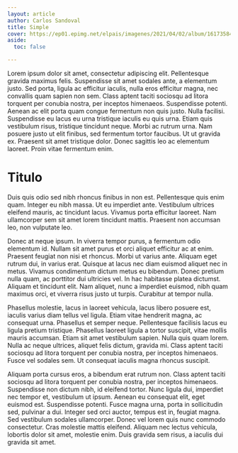 ```yaml
---
layout: article
author: Carlos Sandoval
title: Simple
cover: https://ep01.epimg.net/elpais/imagenes/2021/04/02/album/1617358467_015666_1617366075_noticia_normal.jpg
aside:
  toc: false

---
```

Lorem ipsum dolor sit amet, consectetur adipiscing elit. Pellentesque gravida maximus felis. Suspendisse sit amet sodales ante, a elementum justo. Sed porta, ligula ac efficitur iaculis, nulla eros efficitur magna, nec convallis quam sapien non sem. Class aptent taciti sociosqu ad litora torquent per conubia nostra, per inceptos himenaeos. Suspendisse potenti. Aenean ac elit porta quam congue fermentum non quis justo. Nulla facilisi. Suspendisse eu lacus eu urna tristique iaculis eu quis urna. Etiam quis vestibulum risus, tristique tincidunt neque. Morbi ac rutrum urna. Nam posuere justo ut elit finibus, sed fermentum tortor faucibus. Ut ut gravida ex. Praesent sit amet tristique dolor. Donec sagittis leo ac elementum laoreet. Proin vitae fermentum enim.

# Titulo
Duis quis odio sed nibh rhoncus finibus in non est. Pellentesque quis enim quam. Integer eu nibh massa. Ut eu imperdiet ante. Vestibulum ultrices eleifend mauris, ac tincidunt lacus. Vivamus porta efficitur laoreet. Nam ullamcorper sem sit amet lorem tincidunt mattis. Praesent non accumsan leo, non vulputate leo.

Donec at neque ipsum. In viverra tempor purus, a fermentum odio elementum id. Nullam sit amet purus et orci aliquet efficitur ac at enim. Praesent feugiat non nisi et rhoncus. Morbi ut varius ante. Aliquam eget rutrum dui, in varius erat. Quisque at lacus nec diam euismod aliquet nec in metus. Vivamus condimentum dictum metus eu bibendum. Donec pretium nulla quam, ac porttitor dui ultricies vel. In hac habitasse platea dictumst. Aliquam et tincidunt elit. Nam aliquet, nunc a imperdiet euismod, nibh quam maximus orci, et viverra risus justo ut turpis. Curabitur at tempor nulla.

Phasellus molestie, lacus in laoreet vehicula, lacus libero posuere est, iaculis varius diam tellus vel ligula. Etiam vitae hendrerit magna, ac consequat urna. Phasellus et semper neque. Pellentesque facilisis lacus eu ligula pretium tristique. Phasellus laoreet ligula a tortor suscipit, vitae mollis mauris accumsan. Etiam sit amet vestibulum sapien. Nulla quis quam lorem. Nulla ac neque ultrices, aliquet felis dictum, gravida mi. Class aptent taciti sociosqu ad litora torquent per conubia nostra, per inceptos himenaeos. Fusce vel sodales sem. Ut consequat iaculis magna rhoncus suscipit.

Aliquam porta cursus eros, a bibendum erat rutrum non. Class aptent taciti sociosqu ad litora torquent per conubia nostra, per inceptos himenaeos. Suspendisse non dictum nibh, id eleifend tortor. Nunc ligula dui, imperdiet nec tempor et, vestibulum ut ipsum. Aenean eu consequat elit, eget euismod est. Suspendisse potenti. Fusce magna urna, porta in sollicitudin sed, pulvinar a dui. Integer sed orci auctor, tempus est in, feugiat magna. Sed vestibulum sodales ullamcorper. Donec vel lorem quis nunc commodo consectetur. Cras molestie mattis eleifend. Aliquam nec lectus vehicula, lobortis dolor sit amet, molestie enim. Duis gravida sem risus, a iaculis dui gravida sit amet.
